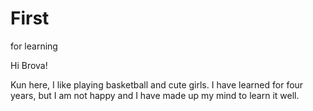 # First
for learning

Hi Brova!

Kun here, I like playing basketball and cute girls.
I have learned for four years, but I am not happy and I have made up my mind to learn it well.
